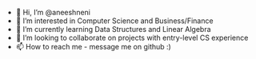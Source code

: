 - 👋 Hi, I’m @aneeshneni
- 👀 I’m interested in Computer Science and Business/Finance
- 🌱 I’m currently learning Data Structures and Linear Algebra
- 💞️ I’m looking to collaborate on projects with entry-level CS experience
- 📫 How to reach me - message me on github :)
